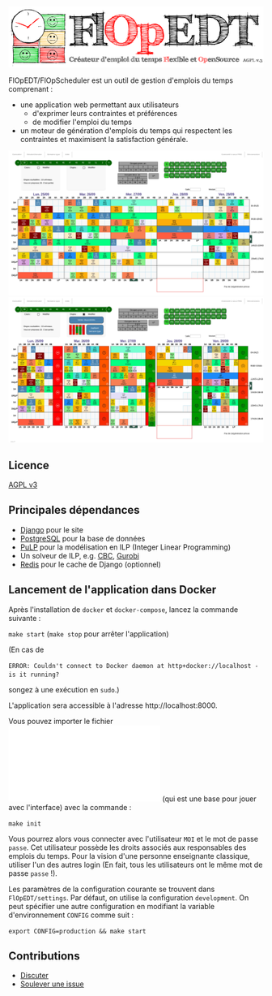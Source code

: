![Logo](./FlOpEDT/base/static/base/img/flop2.png)

FlOpEDT/FlOpScheduler est un outil de gestion
d'emplois du temps comprenant :
- une application web permettant aux utilisateurs
  * d'exprimer leurs contraintes et préférences
  * de modifier l'emploi du temps
- un moteur de génération d'emplois du temps qui respectent les contraintes et
maximisent la satisfaction générale.

![Aperçu de la vue d'accueil](./img/edt-accueil.jpg)
![Aperçu de la vue de changement des disponibilités (/préférences)](./img/edt-dispos.jpg)

## Licence

[AGPL v3](https://www.gnu.org/licenses/agpl-3.0.html)

## Principales dépendances
- [Django](https://www.djangoproject.com/) pour le site
- [PostgreSQL](https://www.postgresql.org/) pour la base de données
- [PuLP](https://github.com/coin-or/pulp) pour la modélisation en ILP (Integer Linear Programming)
- Un solveur de ILP, e.g. [CBC](https://projects.coin-or.org/Cbc), [Gurobi](gurobi.com)
- [Redis](https://redis.io) pour le cache de Django (optionnel)

## Lancement de l'application dans Docker

Après l'installation de `docker` et `docker-compose`, lancez la
commande suivante :

`make start` (`make stop` pour arrêter l'application)

(En cas de

`ERROR: Couldn't connect to Docker daemon at http+docker://localhost - is it running?`

songez à une exécution en `sudo`.)

L'application sera accessible à l'adresse http://localhost:8000.

Vous pouvez importer le fichier ![dump.json](./dump.json) (qui est une
base pour jouer avec l'interface) avec la commande :

`make init` 

Vous pourrez alors vous connecter avec l'utilisateur `MOI` et le mot
de passe `passe`. Cet utilisateur possède les droits associés aux
responsables des emplois du temps. Pour la vision d'une personne
enseignante classique, utiliser l'un des autres login (En fait, tous
les utilisateurs ont le même mot de passe `passe` !).

Les paramètres de la configuration courante se trouvent dans
`FlOpEDT/settings`. Par défaut, on utilise la configuration
`development`. On peut spécifier une autre configuration en modifiant
la variable d'environnement `CONFIG` comme suit :

`export CONFIG=production && make start`

## Contributions
- [Discuter](https://flopedt.slack.com)
- [Soulever une issue](https://framagit.org/FlOpEDT/FlOpEDT/issues)



